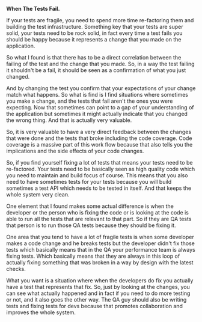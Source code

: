 **When The Tests Fail.**

If your tests are fragile, you need to spend more time re-factoring them and building the test infrastructure. Something key that your tests are super solid, your tests need to be rock solid, in fact every time a test fails you should be happy because it represents a change that you made on the application.

So what I found is that there has to be a direct correlation between the failing of the test and the change that you made. So, in a way the test failing it shouldn't be a fail, it should be seen as a confirmation of what you just changed.

And by changing the test you confirm that your expectations of your change match what happens. So what is find is I find situations where sometimes you make a change, and the tests that fail aren't the ones you were expecting. Now that sometimes can point to a gap of your understanding of the application but sometimes it might actually indicate that you changed the wrong thing. And that is actually very valuable. 

So, it is very valuable to have a very direct feedback between the changes that were done and the tests that broke including the code coverage. Code coverage is a massive part of this work flow because that also tells you the implications and the side effects of your code changes.

So, if you find yourself fixing a lot of tests that means your tests need to be re-factored. Your tests need to be basically seen as high quality code which you need to maintain and build focus of course. This means that you also need to have sometimes tests for your tests because you will build sometimes a test API which needs to be tested in itself. And that keeps the whole system very clean.

One element that I found makes some actual difference is when the developer or the person who is fixing the code or is looking at the code is able to run all the tests that are relevant to that part. So if they are QA tests that person is to run those QA tests because they should be fixing it.

One area that you tend to have a lot of fragile tests is when some developer makes a code change and he breaks tests but the developer didn't fix those tests which basically means that in the QA your performance team is always fixing tests. Which basically means that they are always in this loop of actually fixing something that was broken in a way by design with the latest checks.

What you want is a situation where when the developers do fix you actually have a test that represents that fix. So, just by looking at the changes, you can see what actually happened and in fact if you need to do more testing or not, and it also goes the other way. The QA guy should also be writing tests and fixing tests for devs because that promotes collaboration and improves the whole system.